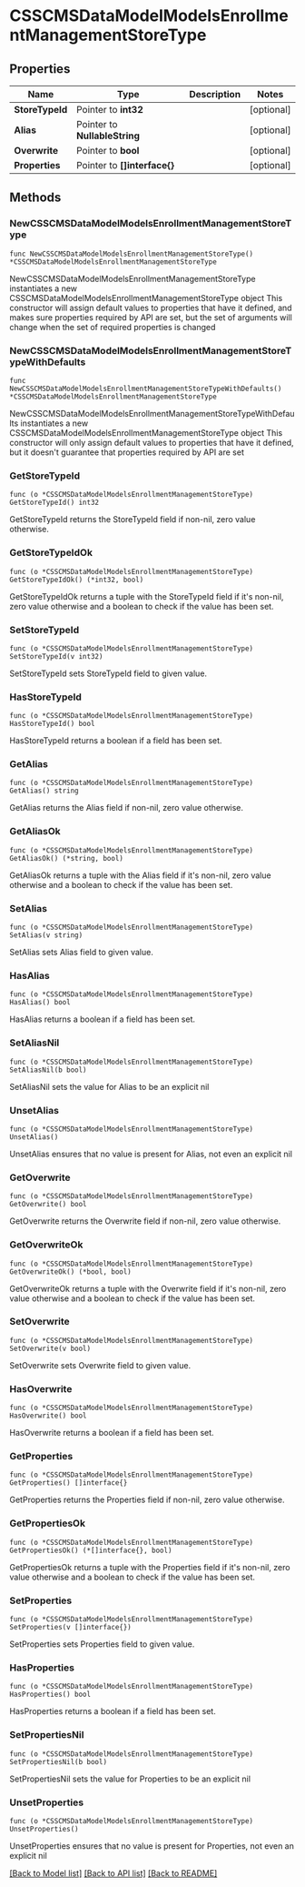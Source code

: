 # CSSCMSDataModelModelsEnrollmentManagementStoreType

## Properties

Name | Type | Description | Notes
------------ | ------------- | ------------- | -------------
**StoreTypeId** | Pointer to **int32** |  | [optional] 
**Alias** | Pointer to **NullableString** |  | [optional] 
**Overwrite** | Pointer to **bool** |  | [optional] 
**Properties** | Pointer to **[]interface{}** |  | [optional] 

## Methods

### NewCSSCMSDataModelModelsEnrollmentManagementStoreType

`func NewCSSCMSDataModelModelsEnrollmentManagementStoreType() *CSSCMSDataModelModelsEnrollmentManagementStoreType`

NewCSSCMSDataModelModelsEnrollmentManagementStoreType instantiates a new CSSCMSDataModelModelsEnrollmentManagementStoreType object
This constructor will assign default values to properties that have it defined,
and makes sure properties required by API are set, but the set of arguments
will change when the set of required properties is changed

### NewCSSCMSDataModelModelsEnrollmentManagementStoreTypeWithDefaults

`func NewCSSCMSDataModelModelsEnrollmentManagementStoreTypeWithDefaults() *CSSCMSDataModelModelsEnrollmentManagementStoreType`

NewCSSCMSDataModelModelsEnrollmentManagementStoreTypeWithDefaults instantiates a new CSSCMSDataModelModelsEnrollmentManagementStoreType object
This constructor will only assign default values to properties that have it defined,
but it doesn't guarantee that properties required by API are set

### GetStoreTypeId

`func (o *CSSCMSDataModelModelsEnrollmentManagementStoreType) GetStoreTypeId() int32`

GetStoreTypeId returns the StoreTypeId field if non-nil, zero value otherwise.

### GetStoreTypeIdOk

`func (o *CSSCMSDataModelModelsEnrollmentManagementStoreType) GetStoreTypeIdOk() (*int32, bool)`

GetStoreTypeIdOk returns a tuple with the StoreTypeId field if it's non-nil, zero value otherwise
and a boolean to check if the value has been set.

### SetStoreTypeId

`func (o *CSSCMSDataModelModelsEnrollmentManagementStoreType) SetStoreTypeId(v int32)`

SetStoreTypeId sets StoreTypeId field to given value.

### HasStoreTypeId

`func (o *CSSCMSDataModelModelsEnrollmentManagementStoreType) HasStoreTypeId() bool`

HasStoreTypeId returns a boolean if a field has been set.

### GetAlias

`func (o *CSSCMSDataModelModelsEnrollmentManagementStoreType) GetAlias() string`

GetAlias returns the Alias field if non-nil, zero value otherwise.

### GetAliasOk

`func (o *CSSCMSDataModelModelsEnrollmentManagementStoreType) GetAliasOk() (*string, bool)`

GetAliasOk returns a tuple with the Alias field if it's non-nil, zero value otherwise
and a boolean to check if the value has been set.

### SetAlias

`func (o *CSSCMSDataModelModelsEnrollmentManagementStoreType) SetAlias(v string)`

SetAlias sets Alias field to given value.

### HasAlias

`func (o *CSSCMSDataModelModelsEnrollmentManagementStoreType) HasAlias() bool`

HasAlias returns a boolean if a field has been set.

### SetAliasNil

`func (o *CSSCMSDataModelModelsEnrollmentManagementStoreType) SetAliasNil(b bool)`

 SetAliasNil sets the value for Alias to be an explicit nil

### UnsetAlias
`func (o *CSSCMSDataModelModelsEnrollmentManagementStoreType) UnsetAlias()`

UnsetAlias ensures that no value is present for Alias, not even an explicit nil
### GetOverwrite

`func (o *CSSCMSDataModelModelsEnrollmentManagementStoreType) GetOverwrite() bool`

GetOverwrite returns the Overwrite field if non-nil, zero value otherwise.

### GetOverwriteOk

`func (o *CSSCMSDataModelModelsEnrollmentManagementStoreType) GetOverwriteOk() (*bool, bool)`

GetOverwriteOk returns a tuple with the Overwrite field if it's non-nil, zero value otherwise
and a boolean to check if the value has been set.

### SetOverwrite

`func (o *CSSCMSDataModelModelsEnrollmentManagementStoreType) SetOverwrite(v bool)`

SetOverwrite sets Overwrite field to given value.

### HasOverwrite

`func (o *CSSCMSDataModelModelsEnrollmentManagementStoreType) HasOverwrite() bool`

HasOverwrite returns a boolean if a field has been set.

### GetProperties

`func (o *CSSCMSDataModelModelsEnrollmentManagementStoreType) GetProperties() []interface{}`

GetProperties returns the Properties field if non-nil, zero value otherwise.

### GetPropertiesOk

`func (o *CSSCMSDataModelModelsEnrollmentManagementStoreType) GetPropertiesOk() (*[]interface{}, bool)`

GetPropertiesOk returns a tuple with the Properties field if it's non-nil, zero value otherwise
and a boolean to check if the value has been set.

### SetProperties

`func (o *CSSCMSDataModelModelsEnrollmentManagementStoreType) SetProperties(v []interface{})`

SetProperties sets Properties field to given value.

### HasProperties

`func (o *CSSCMSDataModelModelsEnrollmentManagementStoreType) HasProperties() bool`

HasProperties returns a boolean if a field has been set.

### SetPropertiesNil

`func (o *CSSCMSDataModelModelsEnrollmentManagementStoreType) SetPropertiesNil(b bool)`

 SetPropertiesNil sets the value for Properties to be an explicit nil

### UnsetProperties
`func (o *CSSCMSDataModelModelsEnrollmentManagementStoreType) UnsetProperties()`

UnsetProperties ensures that no value is present for Properties, not even an explicit nil

[[Back to Model list]](../README.md#documentation-for-models) [[Back to API list]](../README.md#documentation-for-api-endpoints) [[Back to README]](../README.md)



